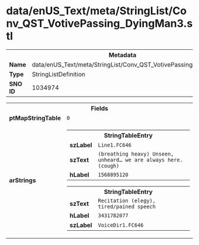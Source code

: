 <h1>data/enUS_Text/meta/StringList/Conv_QST_VotivePassing_DyingMan3.stl</h1><table><tr><th colspan="100%">Metadata</th></tr><tr><td><b>Name</b></td><td>data/enUS_Text/meta/StringList/Conv_QST_VotivePassing_DyingMan3.stl</td></tr><tr><td><b>Type</b></td><td>StringListDefinition</td></tr><tr><td><b>SNO ID</b></td><td>1034974</td></tr></table>

<table><tr><th colspan="100%">Fields</th></tr><tr><td><b>ptMapStringTable</b></td><td><code>0</code></td></tr><tr><td><b>arStrings</b></td><td><table><tr><th colspan="100%">StringTableEntry</th></tr><tr><td><b>szLabel</b></td><td><code>Line1.FC646</code></td></tr><tr><td><b>szText</b></td><td><code>(breathing heavy) Unseen, unheard… we are always here. (cough)</code></td></tr><tr><td><b>hLabel</b></td><td><code>1568895120</code></td></tr></table>


<table><tr><th colspan="100%">StringTableEntry</th></tr><tr><td><b>szText</b></td><td><code>Recitation (elegy), tired/pained speech</code></td></tr><tr><td><b>hLabel</b></td><td><code>3431782077</code></td></tr><tr><td><b>szLabel</b></td><td><code>VoiceDir1.FC646</code></td></tr></table>


</td></tr></table>

